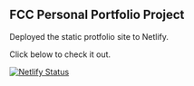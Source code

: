 ## FCC Personal Portfolio Project

Deployed the static protfolio site to Netlify.

Click below to check it out.

[![Netlify Status](https://api.netlify.com/api/v1/badges/95ea4a02-00ac-40a5-8724-157d94e09fe9/deploy-status)](https://oyas-fcc-portfolio-project.netlify.app/)
